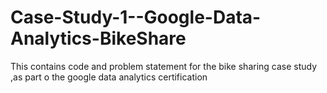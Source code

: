 # Case-Study-1--Google-Data-Analytics-BikeShare
This contains code and problem statement for the bike sharing case study ,as part o the google data analytics certification
